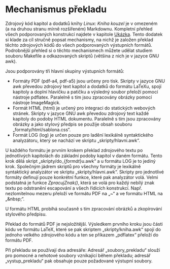 # Mechanismus překladu

Zdrojový kód kapitol a dodatků knihy *Linux: Kniha kouzel* je v omezeném
(a na druhou stranu mírně rozšířeném) Markdownu. Kompletní přehled všech
podporovaných konstrukcí najdete v kapitole [Ukázka](../kapitoly/_ukazka.md).
Tento dodatek si klade za cíl stručně popsat mechanismy, na nichž je
založen překlad těchto zdrojových kódů do všech podporovaných výstupních
formátů. Podrobnější přehled si o těchto mechanismech můžete udělat
studiem souboru Makefile a odkazovaných skriptů (většina z nich je v jazyce
GNU awk).

Jsou podporovány tři hlavní skupiny výstupních formátů:

* Formáty PDF (pdf-a4, pdf-a5) jsou určeny pro tisk. Skripty v jazyce GNU awk převedou zdrojový text kapitol a dodatků do formátu LaTeXu, spojí kapitoly a doplní hlavičku a patičku a výsledný soubor přeloží pomocí nástroje pdflatex. Paralelně s tím jsou zpracovány obrázky pomocí nástroje ImageMagick.
* Formát HTML (html) je určený pro integraci do statických webových stránek. Skripty v jazyce GNU awk převedou zdrojový text každé kapitoly do podoby HTML dokumentu. Paralelně s tím jsou zpracovány obrázky a jako stylový předpis se použije obsah souboru „formaty/html/sablona.css“.
* Formát LOG (log) je určen pouze pro ladění lexikálně syntaktického analyzátoru, který se nachází ve skriptu „skripty/hlavni.awk“.

U každého formátu je prvním krokem překlad zdrojového textu po jednotlivých kapitolách
do základní podoby kapitol v daném formátu. Tento krok dělá skript
„skripty/do\_{*formát*}u.awk“ a u formátu LOG je to jediný krok.
Společným jádrem skriptů pro všechny formáty je lexikálně syntaktický analyzátor
ve skriptu „skripty/hlavni.awk“. Skripty pro jednotlivé formáty definují pouze
konkrétní funkce, které pak analyzátor volá. Velmi podstatná je funkce
*ZpracujZnak()*, která se volá pro každý nebílý znak textu po
odstranění escapování a všech řídicích konstrukcí. Např. nezlomitelnou mezeru
přeloží ve formátu PDF na „\~“ a ve formátu HTML na „&amp;nbsp;“.

U formátu HTML probíhá současně s tím zpracování obrázků a zkopírování stylového předpisu.

Překlad do formátů PDF je nejsložitější. Výsledkem prvního kroku jsou části
kódu ve formátu LaTeX, které se pak skriptem „skripty/kniha.awk“ spojí do jednoho
velkého zdrojového kódu a ten se příkazem „pdflatex“ přeloží do formátu PDF.

Při překladu se používají dva adresáře: Adresář „soubory\_prekladu“ slouží pro
pomocné a nehotové soubory vznikající během překladu; adresář „vystup\_prekladu“
pak obsahuje pouze požadované výstupní soubory.
